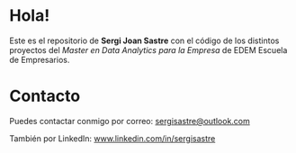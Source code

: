 # Hola!

Este es el repositorio de **Sergi Joan Sastre** con el código de los distintos proyectos del *Master en Data Analytics para la Empresa* de EDEM Escuela de Empresarios.

# Contacto

Puedes contactar conmigo por correo: sergisastre@outlook.com

También por LinkedIn: www.linkedin.com/in/sergisastre